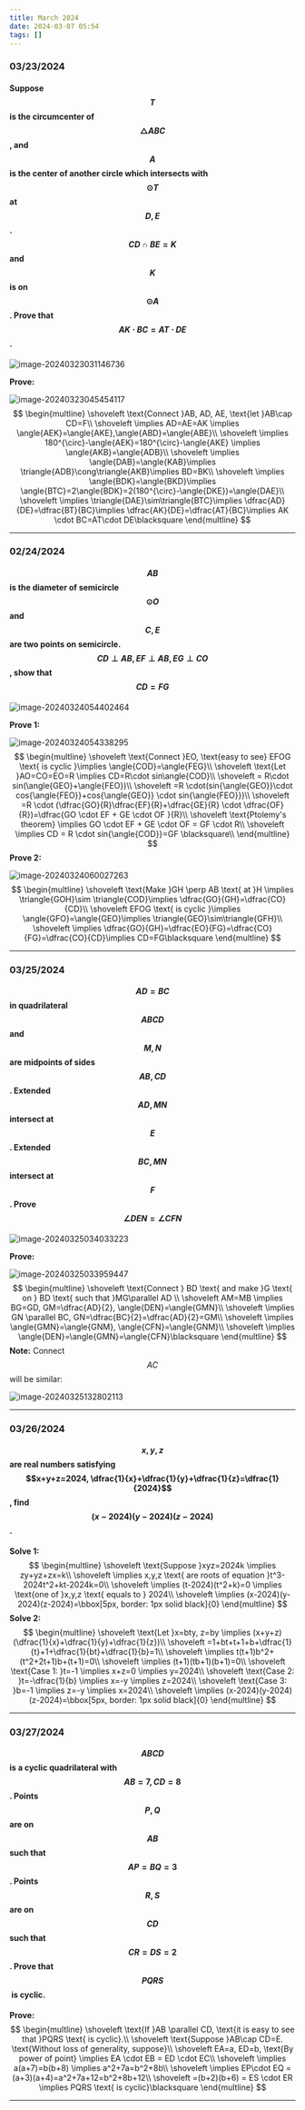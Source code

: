 ```yaml
---
title: March 2024
date: 2024-03-07 05:54
tags: []
---
```


### 03/23/2024

#### Suppose $$T$$ is the circumcenter of $$\triangle{ABC}$$, and $$A$$ is the center of another circle which intersects with $$\odot{T}$$ at $$D,E$$. $$CD\cap BE=K$$ and $$K$$ is on $$\odot{A}$$. Prove that $$AK \cdot BC = AT \cdot DE$$.

![image-20240323031146736](/assets/images/2024/image-20240323031146736.png)

**Prove:**

![image-20240323045454117](/assets/images/2024/image-20240323042807595.png)
$$
\begin{multline}
\shoveleft \text{Connect }AB, AD, AE, \text{let }AB\cap CD=F\\
\shoveleft \implies AD=AE=AK \implies \angle{AEK}=\angle{AKE},\angle{ABD}=\angle{ABE}\\
\shoveleft \implies 180^{\circ}-\angle{AEK}=180^{\circ}-\angle{AKE} \implies \angle{AKB}=\angle{ADB}\\
\shoveleft \implies \angle{DAB}=\angle{KAB}\implies \triangle{ADB}\cong\triangle{AKB}\implies BD=BK\\
\shoveleft \implies \angle{BDK}=\angle{BKD}\implies \angle{BTC}=2\angle{BDK}=2(180^{\circ}-\angle{DKE})=\angle{DAE}\\
\shoveleft \implies \triangle{DAE}\sim\triangle{BTC}\implies \dfrac{AD}{DE}=\dfrac{BT}{BC}\implies \dfrac{AK}{DE}=\dfrac{AT}{BC}\implies AK \cdot BC=AT\cdot DE\blacksquare
\end{multline}
$$

---

### 02/24/2024

#### $$AB$$ is the diameter of semicircle $$\odot{O}$$  and $$C, E$$ are two points on semicircle. $$CD\perp AB, EF \perp AB, EG \perp CO$$, show that $$CD=FG$$

![image-20240324054402464](/assets/images/2024/image-20240324054402464.png)

**Prove 1:**

![image-20240324054338295](/assets/images/2024/image-20240324054338295.png)
$$
\begin{multline}
\shoveleft \text{Connect }EO, \text{easy to see} EFOG \text{ is cyclic }\implies \angle{COD}=\angle{FEG}\\
\shoveleft \text{Let }AO=CO=EO=R \implies CD=R\cdot sin\angle{COD}\\
\shoveleft = R\cdot sin(\angle{GEO}+\angle{FEO})\\
\shoveleft =R \cdot(sin{\angle{GEO}}\cdot cos{\angle{FEO}}+cos{\angle{GEO}} \cdot sin{\angle{FEO}})\\
\shoveleft =R \cdot (\dfrac{GO}{R}\dfrac{EF}{R}+\dfrac{GE}{R} \cdot \dfrac{OF}{R})=\dfrac{GO \cdot EF + GE \cdot OF }{R}\\
\shoveleft \text{Ptolemy's theorem} \implies GO \cdot EF + GE \cdot OF = GF \cdot R\\
\shoveleft \implies CD = R \cdot sin{\angle{COD}}=GF \blacksquare\\
\end{multline}
$$
**Prove 2:**

![image-20240324060027263](/assets/images/2024/image-20240324060027263.png)
$$
\begin{multline}
\shoveleft \text{Make }GH \perp AB \text{ at }H \implies \triangle{GOH}\sim \triangle{COD}\implies \dfrac{GO}{GH}=\dfrac{CO}{CD}\\
\shoveleft EFOG \text{ is cyclic }\implies \angle{GFO}=\angle{GEO}\implies \triangle{GEO}\sim\triangle{GFH}\\
\shoveleft \implies \dfrac{GO}{GH}=\dfrac{EO}{FG}=\dfrac{CO}{FG}=\dfrac{CO}{CD}\implies CD=FG\blacksquare
\end{multline}
$$

---

### 03/25/2024

#### $$AD=BC$$ in quadrilateral $$ABCD$$  and $$M,N$$ are midpoints of sides $$AB, CD$$ . Extended $$AD, MN$$ intersect at $$E$$. Extended $$BC, MN$$ intersect at $$F$$. Prove $$\angle{DEN}=\angle{CFN}$$

![image-20240325034033223](/assets/images/2024/image-20240325034033223.png)

**Prove:**

![image-20240325033959447](/assets/images/2024/image-20240325033959447.png)
$$
\begin{multline}
\shoveleft \text{Connect } BD \text{ and make }G \text{ on } BD \text{ such that }MG\parallel AD \\
\shoveleft AM=MB \implies BG=GD, GM=\dfrac{AD}{2}, \angle{DEN}=\angle{GMN}\\
\shoveleft \implies GN \parallel BC, GN=\dfrac{BC}{2}=\dfrac{AD}{2}=GM\\
\shoveleft \implies \angle{GMN}=\angle{GNM}, \angle{CFN}=\angle{GNM}\\
\shoveleft \implies \angle{DEN}=\angle{GMN}=\angle{CFN}\blacksquare
\end{multline}
$$
**Note:** Connect $$AC$$ will be similar:

![image-20240325132802113](/assets/images/2024/image-20240325132802113.png)

---

### 03/26/2024

#### $$x,y,z$$ are real numbers satisfying $$x+y+z=2024, \dfrac{1}{x}+\dfrac{1}{y}+\dfrac{1}{z}=\dfrac{1}{2024}$$, find $$(x-2024)(y-2024)(z-2024)$$.

**Solve 1:**
$$
\begin{multline}
\shoveleft \text{Suppose }xyz=2024k \implies zy+yz+zx=k\\
\shoveleft \implies x,y,z \text{ are roots of equation }t^3-2024t^2+kt-2024k=0\\
\shoveleft \implies (t-2024)(t^2+k)=0 \implies \text{one of }x,y,z \text{ equals to } 2024\\
\shoveleft \implies (x-2024)(y-2024)(z-2024)=\bbox[5px, border: 1px solid black]{0}
\end{multline}
$$
**Solve 2:**
$$
\begin{multline}
\shoveleft \text{Let }x=bty, z=by \implies (x+y+z)(\dfrac{1}{x}+\dfrac{1}{y}+\dfrac{1}{z})\\
\shoveleft =1+bt+t+1+b+\dfrac{1}{t}+1+\dfrac{1}{bt}+\dfrac{1}{b}=1\\
\shoveleft \implies t(t+1)b^2+(t^2+2t+1)b+(t+1)=0\\
\shoveleft \implies (t+1)(tb+1)(b+1)=0\\
\shoveleft \text{Case 1: }t=-1 \implies x+z=0 \implies y=2024\\
\shoveleft \text{Case 2: }t=-\dfrac{1}{b} \implies x=-y \implies z=2024\\
\shoveleft \text{Case 3: }b=-1 \implies z=-y \implies x=2024\\
\shoveleft \implies (x-2024)(y-2024)(z-2024)=\bbox[5px, border: 1px solid black]{0}
\end{multline}
$$

---

### 03/27/2024

#### $$ABCD$$ is a cyclic quadrilateral with $$AB=7, CD=8$$. Points $$P, Q$$ are on $$AB$$ such that $$AP=BQ=3$$ . Points $$R, S$$ are on $$CD$$ such that $$CR=DS=2$$. Prove that $$PQRS$$​ is cyclic.

**Prove:**
$$
\begin{multline}
\shoveleft \text{If }AB \parallel CD, \text{it is easy to see that }PQRS \text{ is cyclic}.\\
\shoveleft \text{Suppose }AB\cap CD=E. \text{Without loss of generality, suppose}\\
\shoveleft EA=a, ED=b, \text{By power of point} \implies EA \cdot EB = ED \cdot EC\\
\shoveleft \implies a(a+7)=b(b+8) \implies a^2+7a=b^2+8b\\
\shoveleft \implies EP\cdot EQ = (a+3)(a+4)=a^2+7a+12=b^2+8b+12\\
\shoveleft =(b+2)(b+6) = ES \cdot ER \implies PQRS \text{ is cyclic}\blacksquare
\end{multline}
$$

---

